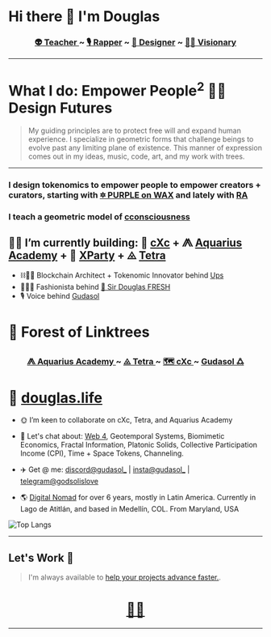 # Hi there 👋 I'm Douglas 
<h3 align="center"><b>
 <a href="https://in.aquarius.academy">👽 Teacher </a> ~ 
 <a href="https://open.spotify.com/playlist/2WEKrYq0mht0kyFguEcYzi">🎙 Rapper</a> ~ 
 <a href="https://www.redbubble.com/people/SirDouglasFresh/shop">🎨 Designer</a> ~ 
 <a href="https://gudasol.gumroad.com">🧙‍♂️ Visionary</a>
</b>
</h3>

--- 

# What I do: Empower People<sup>2</sup> 💫🙏 Design Futures

> My guiding principles are to protect free will and expand human experience. I specialize in geometric forms that challenge beings to evolve past any limiting plane of existence. This manner of expression comes out in my ideas, music, code, art, and my work with trees.

___

### I design tokenomics to empower people to empower creators + curators, starting with [🔯 PURPLE on WAX](https://github.com/currentxchange/purple-explainer) and lately with [RA](https://know.tetra.earth/info/system/localnomics)

### I teach a geometric model of [cconsciousness](https://aquarius.academy/learn/universal-consciousness-densities-dimensions-matrices-grids/)

## 👷‍♂️ I’m currently building: 🔺 [cXc](https://cxc.world) + ⨇ [Aquarius Academy](https://aquarius.academy/) + 🦾 [XParty](https://xparty.win) + ⨻ [Tetra](https://tetra.earth)

- ⛓👷‍♂️ Blockchain Architect + Tokenomic Innovator behind [Ups](https://github.com/currentxchange/ups) 
- 🧙‍♂️🎇 Fashionista behind [🔮 Sir Douglas FRESH](https://www.redbubble.com/people/SirDouglasFresh/shop)
- 🎙 Voice behind [Gudasol](https://open.spotify.com/playlist/2WEKrYq0mht0kyFguEcYzi)

# 🌳 Forest of Linktrees

<h3 align="center"><b>
 <a href="https://linktr.ee/aquariusacademy"> ⨇ Aquarius Academy </a> ~ 
 <a href="https://linktr.ee/tetra.earth"> ⨻ Tetra </a> ~ 
 <a href="https://linktr.ee/cXc.world"> 🗺 cXc </a> ~ 
 <a href="https://linktr.ee/gudasol"> Gudasol 🜛 </a> 
</b>
</h3>


# 🏡 **[douglas.life](https://douglas.life/)** 


- 🌞 I’m keen to collaborate on cXc, Tetra, and Aquarius Academy
- 💬 Let's chat about: [Web 4](https://github.com/dougbutner/web-4), Geotemporal Systems, Biomimetic Economics, Fractal Information, Platonic Solids, Collective Participation Income (CPI), Time + Space Tokens, Channeling.
- ✈️ Get @ me: [discord@gudasol_](https://discord.gg/MrRXZYhHfp) | [insta@gudasol_](https://instagram.com/gudasol) | [telegram@godsolislove](https://tg.me/godsolislove)

- 🌎 [Digital Nomad](https://gudasol.gumroad.com/l/become-digital-nomad) for over 6 years, mostly in Latin America. Currently in Lago de Atitlán, and based in Medellín, COL. From Maryland, USA

![Top Langs](https://github-readme-stats.vercel.app/api/top-langs/?username=dougbutner&layout=donut)

___   

## Let's Work 🤝
> I'm always available to [help your projects advance faster.](https://gudasol.gumroad.com/).
 
<h1 align="center">
<a href="https://linktr.ee/gudasol">🔗🌳</a>
</h1>

___  
